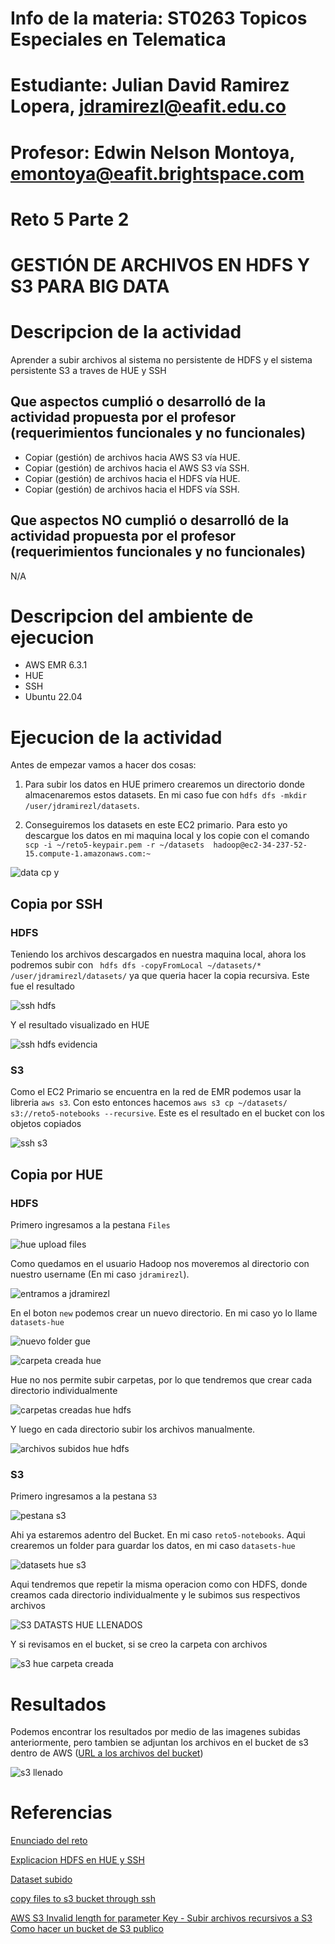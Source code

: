 
# Info de la materia: ST0263 Topicos Especiales en Telematica

# Estudiante: Julian David Ramirez Lopera, jdramirezl@eafit.edu.co

# Profesor: Edwin Nelson Montoya, emontoya@eafit.brightspace.com

# Reto 5 Parte 2
# GESTIÓN DE ARCHIVOS EN HDFS Y S3 PARA BIG DATA

# Descripcion de la actividad
Aprender a subir archivos al sistema no persistente de HDFS y el sistema persistente S3 a traves de HUE y SSH

## Que aspectos cumplió o desarrolló de la actividad propuesta por el profesor (requerimientos funcionales y no funcionales)
* Copiar (gestión) de archivos hacia AWS S3 vía HUE.
* Copiar (gestión) de archivos hacia el AWS S3 vía SSH.
* Copiar (gestión) de archivos hacia el HDFS vía HUE.
* Copiar (gestión) de archivos hacia el HDFS vía SSH.

## Que aspectos NO cumplió o desarrolló de la actividad propuesta por el profesor (requerimientos funcionales y no funcionales)
N/A

# Descripcion del ambiente de ejecucion
* AWS EMR 6.3.1
* HUE
* SSH 
* Ubuntu 22.04

# Ejecucion de la actividad

Antes de empezar vamos a hacer dos cosas:

1. Para subir los datos en HUE primero crearemos un directorio donde almacenaremos estos datasets. En mi caso fue con `hdfs dfs -mkdir /user/jdramirezl/datasets`.

2. Conseguiremos los datasets en este EC2 primario. Para esto yo descargue los datos en mi maquina local y los copie con el comando ` scp -i ~/reto5-keypair.pem -r ~/datasets  hadoop@ec2-34-237-52-15.compute-1.amazonaws.com:~`

![data cp y](https://user-images.githubusercontent.com/65835577/236962593-50747b83-2d04-4098-a0b6-b74fb6712e30.png)

## Copia por SSH
### HDFS

Teniendo los archivos descargados en nuestra maquina local, ahora los podremos subir con ` hdfs dfs -copyFromLocal ~/datasets/* /user/jdramirezl/datasets/` ya que queria hacer la copia recursiva. Este fue el resultado

![ssh hdfs](https://user-images.githubusercontent.com/65835577/236962725-1827c83c-d569-44f6-882d-f1bdb81abf9b.png)

Y el resultado visualizado en HUE

![ssh hdfs evidencia](https://user-images.githubusercontent.com/65835577/236962869-b7697fb6-e28b-489e-a04e-cdbf32dfc745.png)


### S3

Como el EC2 Primario se encuentra en la red de EMR podemos usar la libreria `aws s3`. Con esto entonces hacemos `aws s3 cp ~/datasets/ s3://reto5-notebooks --recursive`. Este es el resultado en el bucket con los objetos copiados

![ssh s3](https://user-images.githubusercontent.com/65835577/236962837-ca22d800-1fd5-42f9-9136-73f153082b3e.png)

## Copia por HUE
### HDFS

Primero ingresamos a la pestana `Files`

![hue upload files](https://user-images.githubusercontent.com/65835577/236962880-525b6fc7-e658-45a2-8a7b-68323ec07a8e.png)

Como quedamos en el usuario Hadoop nos moveremos al directorio con nuestro username (En mi caso `jdramirezl`).

![entramos a jdramirezl](https://user-images.githubusercontent.com/65835577/236962896-d34cf7f2-0f6a-40c4-a922-7550fcf38c99.png)

En el boton `new` podemos crear un nuevo directorio. En mi caso yo lo llame `datasets-hue`

![nuevo folder gue](https://user-images.githubusercontent.com/65835577/236962922-b500cd06-41c1-42ed-9515-a3052048f97e.png)

![carpeta creada hue](https://user-images.githubusercontent.com/65835577/236962909-41ecc031-74d0-4f69-a9f2-d3614a369c27.png)

Hue no nos permite subir carpetas, por lo que tendremos que crear cada directorio individualmente

![carpetas creadas hue hdfs](https://user-images.githubusercontent.com/65835577/236962936-eb63b44e-ab93-42e1-9c09-5cadc2514c06.png)

Y luego en cada directorio subir los archivos manualmente.

![archivos subidos hue hdfs](https://user-images.githubusercontent.com/65835577/236962953-e3574866-8358-48f6-b4c9-45dc6444212f.png)

### S3

Primero ingresamos a la pestana `S3`

![pestana s3](https://user-images.githubusercontent.com/65835577/236962976-1fcd113c-c80f-4fd2-b5a2-50cdb8ef2808.png)

Ahi ya estaremos adentro del Bucket. En mi caso `reto5-notebooks`. Aqui crearemos un folder para guardar los datos, en mi caso `datasets-hue`

![datasets hue s3 ](https://user-images.githubusercontent.com/65835577/236962994-626f44c6-368a-40b9-be42-00399d50b677.png)

Aqui tendremos que repetir la misma operacion como con HDFS, donde creamos cada directorio individualmente y le subimos sus respectivos archivos

![S3 DATASTS HUE LLENADOS](https://user-images.githubusercontent.com/65835577/236963036-ab35c81a-1f51-4ea4-939e-13d695f3eea3.png)

Y si revisamos en el bucket, si se creo la carpeta con archivos

![s3  hue carpeta creada](https://user-images.githubusercontent.com/65835577/236963085-1b122ab2-5e45-442d-a399-67eaf0e9f1b6.png)



# Resultados
Podemos encontrar los resultados por medio de las imagenes subidas anteriormente, pero tambien se adjuntan los archivos en el bucket de s3 dentro de AWS ([URL a los archivos del bucket](https://reto5-notebooks.s3.amazonaws.com/datasets-hue/))

![s3 llenado ](https://user-images.githubusercontent.com/65835577/236963089-a1a52b14-2158-492f-9187-d6cb085277e0.png)



# Referencias
[Enunciado del reto](https://github.com/st0263eafit/st0263-231/blob/main/bigdata/lab5-2-hdfs-s3.txt)

[Explicacion HDFS en HUE y SSH](https://github.com/st0263eafit/st0263-231/tree/main/bigdata/01-hdfs)

[Dataset subido](https://github.com/st0263eafit/st0263-231/tree/main/bigdata/datasets)

[copy files to s3 bucket through ssh](https://www.middlewareinventory.com/blog/ec2-s3-copy/)

[AWS S3 Invalid length for parameter Key - Subir archivos recursivos a S3](https://storiesbynazreen.medium.com/quick-debug-aws-s3-invalid-length-for-parameter-key-4e07359b396d)
[Como hacer un bucket de S3 publico](https://bobbyhadz.com/blog/aws-s3-allow-public-read-access)
